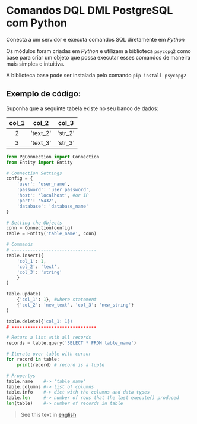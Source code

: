 # Comandos DQL DML PostgreSQL com Python
Conecta a um servidor e executa comandos SQL diretamente em *Python*

Os módulos foram criadas em *Python* e utilizam a biblioteca ```psycopg2``` como base para criar um objeto que possa executar esses comandos de maneira mais simples e intuitiva.

A biblioteca base pode ser instalada pelo comando ```pip install psycopg2```

## Exemplo de código:
Suponha que a seguinte tabela existe no seu banco de dados:

| col_1 |   col_2  |  col_3  |
| :---: | :------: | :-----: |
| 2     | 'text_2' | 'str_2' |
| 3     | 'text_3' | 'str_3' |

```python
from PgConnection import Connection
from Entity import Entity

# Connection Settings
config = {
    'user': 'user_name',
    'password': 'user_password',
    'host': 'localhost', #or IP
    'port': '5432',
    'database': 'database_name'
}

# Setting the Objects
conn = Connection(config)
table = Entity('table_name', conn)

# Commands
# --------------------------------
table.insert({
	'col_1': 1,
	'col_2': 'text',
	'col_3': 'string'
	}
)

table.update(
	{'col_1': 1}, #where statement
	{'col_2': 'new_text', 'col_3': 'new_string'}
)

table.delete({'col_1: 1})
# --------------------------------

# Return a list with all records
records = table.query('SELECT * FROM table_name')

# Iterate over table with cursor
for record in table:
	print(record) # record is a tuple

# Propertys
table.name    #-> 'table_name'
table.columns #-> list of columns
table.info    #-> dict with the columns and data types
table.len     #-> number of rows that the last execute() produced
len(table)    #-> number of records in table
```

> See this text in [english](/README_EN.md)